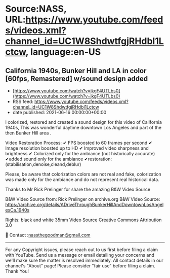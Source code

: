 # Source:NASS, URL:https://www.youtube.com/feeds/videos.xml?channel_id=UC1W8ShdwtfgjRHdbl1Lctcw, language:en-US

## California 1940s, Bunker Hill and LA in color [60fps, Remastered] w/sound design added
 - [https://www.youtube.com/watch?v=jkgF4UTLbs0](https://www.youtube.com/watch?v=jkgF4UTLbs0)
 - RSS feed: https://www.youtube.com/feeds/videos.xml?channel_id=UC1W8ShdwtfgjRHdbl1Lctcw
 - date published: 2021-06-16 00:00:00+00:00

I colorized, restored and created a sound design for this video of California 1940s, This was wonderful daytime downtown Los Angeles and part of the then Bunker Hill area . 

Video Restoration Process:
✔ FPS boosted to 60 frames per second 
✔ Image resolution boosted up to HD 
✔ Improved video sharpness and brightness 
✔ Colorized only for the ambiance (not historically accurate)
✔added sound only for the ambiance
✔restoration:(stabilisation,denoise,cleand,deblur) 

Please, be aware that colorization colors are not real and fake, colorization was made only for the ambiance and do not represent real historical data.

Thanks to Mr Rick Prelinger  for share the amazing B&W Video Source

B&W Video Source from:  Rick Prelinger  on archive.org
B&W Video Source: https://archive.org/details/ADriveThroughBunkerHillAndDowntownLosAngelesCa.1940s

Rights: black and white 35mm Video Source Creative Commons Attribution 3.0

📨 Contact :nassthegoodman@gmail.com
- - - - - - - - - - - - - - - - - - - -
For any Copyright issues, please reach out to us first before filing a claim with YouTube. Send us a message or email detailing your concerns and we'll make sure the matter is resolved immediately. All contact details in our channel's "About" page! Please consider "fair use" before filing a claim. Thank You!

